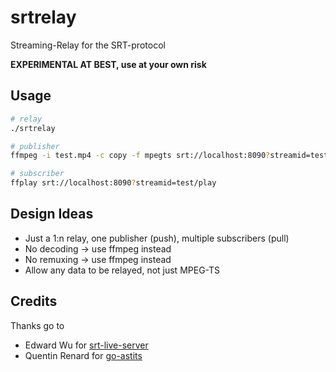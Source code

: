 # srtrelay
Streaming-Relay for the SRT-protocol

**EXPERIMENTAL AT BEST, use at your own risk**

## Usage
```bash
# relay
./srtrelay

# publisher
ffmpeg -i test.mp4 -c copy -f mpegts srt://localhost:8090?streamid=test/publish

# subscriber
ffplay srt://localhost:8090?streamid=test/play
```

## Design Ideas
  - Just a 1:n relay, one publisher (push), multiple subscribers (pull)
  - No decoding -> use ffmpeg instead
  - No remuxing -> use ffmpeg instead
  - Allow any data to be relayed, not just MPEG-TS

## Credits
Thanks go to
  - Edward Wu for [srt-live-server](https://github.com/Edward-Wu/srt-live-server)
  - Quentin Renard for [go-astits](https://github.com/asticode/go-astits)
